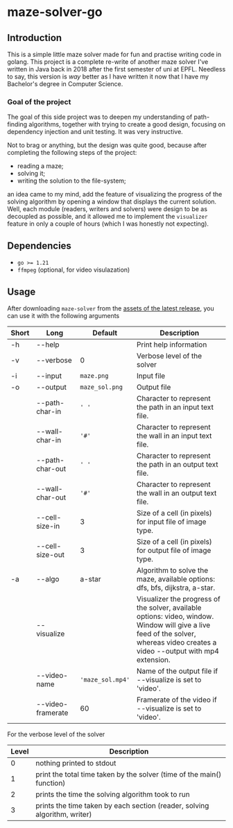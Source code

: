 # maze-solver-go

## Introduction

This is a simple little maze solver made for fun and practise writing code in
golang. This project is a complete re-write of another maze solver I've written
in Java back in 2018 after the first semester of uni at EPFL. Needless to say,
this version is _way_ better as I have written it now that I have my Bachelor's
degree in Computer Science.

### Goal of the project

The goal of this side project was to deepen my understanding of path-finding
algorithms, together with trying to create a good design, focusing on
dependency injection and unit testing. It was very instructive.

Not to brag or anything, but the design was quite good, because after
completing the following steps of the project:

- reading a maze;
- solving it;
- writing the solution to the file-system;

an idea came to my mind, add the feature of visualizing the progress of the
solving algorithm by opening a window that displays the current solution. Well,
each module (readers, writers and solvers) were design to be as decoupled as
possible, and it allowed me to implement the `visualizer` feature in only a
couple of hours (which I was honestly not expecting).

## Dependencies

- `go >= 1.21`
- `ffmpeg` (optional, for video visulazation)

## Usage

After downloading `maze-solver` from the
[assets of the latest release](releases/latest "Latest release"), you can use
it with the following arguments

| Short | Long              | Default          | Description                                                                                                                                                                         |
| ----- | ----------------- | ---------------- | ----------------------------------------------------------------------------------------------------------------------------------------------------------------------------------- |
| -h    | --help            |                  | Print help information                                                                                                                                                              |
| -v    | --verbose         | 0                | Verbose level of the solver                                                                                                                                                         |
| -i    | --input           | `maze.png`       | Input file                                                                                                                                                                          |
| -o    | --output          | `maze_sol.png`   | Output file                                                                                                                                                                         |
|       | --path-char-in    | `' '`            | Character to represent the path in an input text file.                                                                                                                              |
|       | --wall-char-in    | `'#'`            | Character to represent the wall in an input text file.                                                                                                                              |
|       | --path-char-out   | `' '`            | Character to represent the path in an output text file.                                                                                                                             |
|       | --wall-char-out   | `'#'`            | Character to represent the wall in an output text file.                                                                                                                             |
|       | --cell-size-in    | 3                | Size of a cell (in pixels) for input file of image type.                                                                                                                            |
|       | --cell-size-out   | 3                | Size of a cell (in pixels) for output file of image type.                                                                                                                           |
| -a    | --algo            | a-star           | Algorithm to solve the maze, available options: dfs, bfs, dijkstra, a-star.                                                                                                         |
|       | --visualize       |                  | Visualizer the progress of the solver, available options: video, window.<br> Window will give a live feed of the solver, whereas video creates a video --output with mp4 extension. |
|       | --video-name      | `'maze_sol.mp4'` | Name of the output file if --visualize is set to 'video'.                                                                                                                           |
|       | --video-framerate | 60               | Framerate of the video if --visualize is set to 'video'.                                                                                                                            |

For the verbose level of the solver

| Level | Description                                                               |
| ----- | ------------------------------------------------------------------------- |
| 0     | nothing printed to stdout                                                 |
| 1     | print the total time taken by the solver (time of the main() function)    |
| 2     | prints the time the solving algorithm took to run                         |
| 3     | prints the time taken by each section (reader, solving algorithm, writer) |

<!-- ## Examples -->
